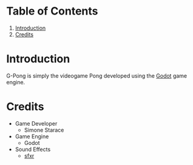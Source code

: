 # Table of Contents
1. [Introduction](#introduction)
2. [Credits](#credits)

# Introduction
G-Pong is simply the videogame Pong developed using the [Godot](https://godotengine.org/) game engine.

# Credits
- Game Developer
    - Simone Starace
- Game Engine
    - Godot
- Sound Effects
    - [sfxr](https://drpetter.se/project_sfxr.html)